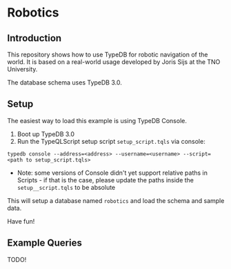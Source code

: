 # Robotics

## Introduction

This repository shows how to use TypeDB for robotic navigation of the world. It is based on a real-world usage developed by Joris Sijs at the TNO University.

The database schema uses TypeDB 3.0.

## Setup

The easiest way to load this example is using TypeDB Console.

1. Boot up TypeDB 3.0
2. Run the TypeQLScript setup script `setup_script.tqls` via console:
```
typedb console --address=<address> --username=<username> --script=<path to setup_script.tqls>
```
  - Note: some versions of Console didn't yet support relative paths in Scripts - if that is the case, please update the paths inside the `setup__script.tqls` to be absolute

This will setup a database named `robotics` and load the schema and sample data.

Have fun!

## Example Queries

TODO!

